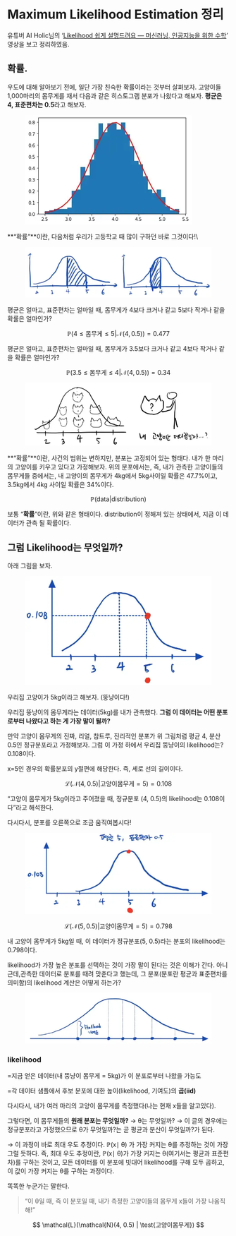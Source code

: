 # Maximum Likelihood Estimation 정리

유튜버 AI Holic님의 ‘[Likelihood 쉽게 설명드려요 — 머신러닝, 인공지능을 위한 수학](https://www.youtube.com/watch?v=mxCmB1WE3R8)’ 영상을 보고 정리하였음.

## 확률. <a href="#8df3" id="8df3"></a>

우도에 대해 알아보기 전에, 일단 가장 친숙한 확률이라는 것부터 살펴보자. 고양이들 1,000마리의 몸무게를 재서 다음과 같은 히스토그램 분포가 나왔다고 해보자. **평균은 4, 표준편차는 0.5**라고 해보자.

<figure><img src="../.gitbook/assets/image (25).png" alt=""><figcaption></figcaption></figure>

**“확률”**이란, 다음처럼 우리가 고등학교 때 많이 구하던 바로 그것이다!\


<figure><img src="../.gitbook/assets/image (2) (1).png" alt=""><figcaption></figcaption></figure>

평균은 얼마고, 표준편차는 얼마일 때, 몸무게가 4보다 크거나 같고 5보다 작거나 같을 확률은 얼마인가?

$$
\mathbb{P}(4 \le \text{몸무게} \le 5|\mathcal{N}(4, 0.5)) =0.477
$$

평균은 얼마고, 표준편차는 얼마일 때, 몸무게가 3.5보다 크거나 같고 4보다 작거나 같을 확률은 얼마인가?

$$
\mathbb{P}(3.5 \le \text{몸무게} \le 4|\mathcal{N}(4, 0.5)) =0.34
$$

<figure><img src="../.gitbook/assets/image (14).png" alt=""><figcaption></figcaption></figure>

**“확률”**이란, 사건의 범위는 변하지만, 분포는 고정되어 있는 형태다. 내가 한 마리의 고양이를 키우고 있다고 가정해보자. 위의 분포에서는, 즉, 내가 관측한 고양이들의 몸무게들 중에서는, 내 고양이의 몸무게가 4kg에서 5kg사이일 확률은 47.7%이고, 3.5kg에서 4kg 사이일 확률은 34%이다.

$$
\mathbb{P}(\text{data} | \text{distribution})
$$

보통 “**확률**”이란, 위와 같은 형태이다. distribution이 정해져 있는 상태에서, 지금 이 데이터가 관측 될 확률이다.



## 그럼 Likelihood는 무엇일까? <a href="#8bef" id="8bef"></a>

아래 그림을 보자.

<figure><img src="../.gitbook/assets/image (13).png" alt=""><figcaption></figcaption></figure>

우리집 고양이가 5kg이라고 해보자. (뚱냥이다!)

우리집 뚱냥이의 몸무게라는 데이터(5kg)를 내가 관측했다. **그럼 이 데이터는 어떤 분포로부터 나왔다고 하는 게 가장 말이 될까?**

만약 고양이 몸무게의 진짜, 리얼, 참트루, 진리적인 분포가 위 그림처럼 평균 4, 분산 0.5인 정규분포라고 가정해보자. 그럼 이 가정 하에서 우리집 뚱냥이의 likelihood는? 0.108이다.

x=5인 경우의 확률분포의 y절편에 해당한다. 즉, 세로 선의 길이이다.

$$
\mathcal{L}(\mathcal{N}(4, 0.5) | \text{고양이몸무게}=5)=0.108
$$

“고양이 몸무게가 5kg이라고 주어졌을 때, 정규분포 (4, 0.5)의 likelihood는 0.108이다”라고 해석한다.

다시다시, 분포를 오른쪽으로 조금 움직여봅시다!

<figure><img src="../.gitbook/assets/image (9).png" alt=""><figcaption></figcaption></figure>

$$
\mathcal{L}(\mathcal{N}(5, 0.5) | \text{고양이몸무게}=5)=0.798
$$

내 고양이 몸무게가 5kg일 때, 이 데이터가 정규분포(5, 0.5)라는 분포의 likelihood는 0.798이다.

likelihood가 가장 높은 분포를 선택하는 것이 가장 말이 된다는 것은 이해가 간다. 아니 근데,관측한 데이터로 분포를 때려 맞춘다고 했는데, 그 분포(분포란 평균과 표준편차를 의미함)의 likelihood 계산은 어떻게 하는가?

<figure><img src="../.gitbook/assets/image (30).png" alt=""><figcaption></figcaption></figure>

### likelihood <a href="#8c4d" id="8c4d"></a>

\=지금 얻은 데이터(내 뚱냥이 몸무게 = 5kg)가 이 분포로부터 나왔을 가능도

\=각 데이터 샘플에서 후보 분포에 대한 높이(likelihood, 기여도)의 **곱(iid)**

다시다시, 내가 여러 마리의 고양이 몸무게를 측정했다(나는 현재 x들을 알고있다).

그렇다면, 이 몸무게들의 **원래 분포는 무엇일까?** → θ는 무엇일까? → 이 글의 경우에는 정규분포라고 가정했으므로 θ가 무엇일까?는 곧 평균과 분산이 무엇일까?가 된다.

→ 이 과정이 바로 최대 우도 추정이다. ℙ(x∣ θ) 가 가장 커지는 θ를 추정하는 것이 가장 그럴 듯하다. 즉, 최대 우도 추정이란, ℙ(x∣ θ)가 가장 커지는 θ(여기서는 평균과 표준편차)를 구하는 것이고, 모든 데이터를 이 분포에 빗대어 likelihood를 구해 모두 곱하고, 이 값이 가장 커지는 θ를 구하는 과정이다.

똑똑한 누군가는 말한다.

> “이 θ일 때, 즉 이 분포일 때, 내가 측정한 고양이들의 몸무게 x들이 가장 나옴직해!”

$$
\mathcal{L}(\mathcal{N}(4, 0.5) | \test{고양이몸무게})
$$

